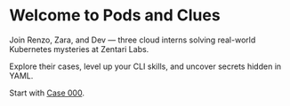 # Welcome to Pods and Clues

Join Renzo, Zara, and Dev — three cloud interns solving real-world Kubernetes mysteries at Zentari Labs.
  
Explore their cases, level up your CLI skills, and uncover secrets hidden in YAML.

Start with [Case 000](cases/case-000.md).
